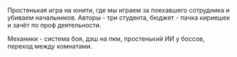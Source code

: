 Простенькая игра на юнити, где мы играем за поехавшего сотрудника и убиваем начальников. Авторы - три студента, бюджет - пачка кириешек и зачёт по проф деятельности.

Механики - система боя, дэш на пкм, простенький ИИ у боссов, переход между комнатами.